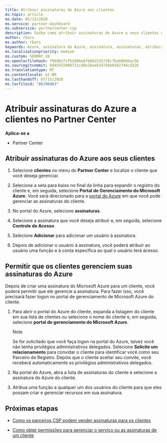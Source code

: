```yaml
---
title: Atribuir assinaturas do Azure aos clientes
ms.topic: article
ms.date: 05/13/2020
ms.service: partner-dashboard
ms.subservice: partnercenter-csp
description: Saiba como atribuir assinaturas do Azure a seus clientes no Partner Center e como permitir que os clientes gerenciem suas próprias assinaturas.
author: rbars
ms.author: rbars
keywords: Azure, assinatura do Azure, assinatura, assinaturas, atribuir assinatura, gerenciar assinatura do Azure
ms.localizationpriority: medium
ms.custom: SEOMAY.20
ms.openlocfilehash: f9b9b2f1f62d06e8f6802535738c7ba08666ac56
ms.sourcegitcommit: 6d45415908711cd0e28aeb19756b036274dcd326
ms.translationtype: MT
ms.contentlocale: pt-BR
ms.lasthandoff: 07/15/2020
ms.locfileid: "86390483"
---
```

# <a name="assigning-azure-subscriptions-to-customers-in-partner-center"></a>Atribuir assinaturas do Azure a clientes no Partner Center

**Aplica-se a**

- Partner Center

## <a name="assign-azure-subscriptions-to-your-customers"></a>Atribuir assinaturas do Azure aos seus clientes

1. Selecione **clientes** no menu do **Partner Center** e localize o cliente que você deseja gerenciar.

2. Selecione a seta para baixo no final da linha para expandir o registro do cliente e, em seguida, selecione **Portal de Gerenciamento do Microsoft Azure**. Você será direcionado para a [portal do Azure](https://portal.azure.com/) em que você pode gerenciar as assinaturas do cliente.

3. No portal do Azure, selecione **assinaturas**.

4. Selecione a assinatura que você deseja atribuir e, em seguida, selecione **Controle de Acesso**.

5. Selecione **Adicionar** para adicionar um usuário à assinatura. 

6. Depois de adicionar o usuário à assinatura, você poderá atribuir ao usuário uma função e à conta específica ao qual o usuário terá acesso.

## <a name="enable-customers-to-manage-their-azure-subscriptions"></a>Permitir que os clientes gerenciem suas assinaturas do Azure

Depois de criar uma assinatura do Microsoft Azure para um cliente, você poderá permitir que ele gerencie a assinatura. Para fazer isso, você precisará fazer logon no portal de gerenciamento de Microsoft Azure do cliente. 

1. Para abrir o portal do Azure do cliente, expanda a listagem do cliente em sua lista de clientes ou selecione o nome do cliente e, em seguida, selecione **portal de gerenciamento do Microsoft Azure**.

   > [!NOTE]  
   > Se for solicitado que você faça logon na portal do Azure, talvez você não tenha privilégios administrativos delegados. Selecione **Solicite um relacionamento** para convidar o cliente para identificar você como seu Parceiro de Registro. Depois que o cliente aceitar seu convite, você receberá automaticamente os privilégios administrativos delegados.

2. Na portal do Azure, abra a lista de assinaturas do cliente e selecione a assinatura do Azure do cliente.

3. Atribua uma função a qualquer um dos usuários do cliente para que eles possam criar e gerenciar recursos em sua assinatura.

## <a name="next-steps"></a>Próximas etapas

- [Como os parceiros CSP podem vender assinaturas para os clientes](customer-subscriptions.md)

- [Como obter permissões para gerenciar o serviço ou as assinaturas de um cliente](customers-revoke-admin-privileges.md)
